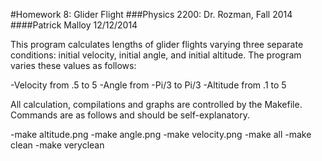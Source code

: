 #Homework 8: Glider Flight
###Physics 2200: Dr. Rozman, Fall 2014
####Patrick Malloy   12/12/2014

This program calculates lengths of glider flights varying three 
separate conditions: initial velocity, initial angle, and initial
altitude. The program varies these values as follows:

-Velocity from .5 to 5
-Angle from -Pi/3 to Pi/3
-Altitude from .1 to 5

All calculation, compilations and graphs are controlled by the 
Makefile. Commands are as follows and should be self-explanatory.

-make altitude.png
-make angle.png
-make velocity.png
-make all
-make clean
-make veryclean

